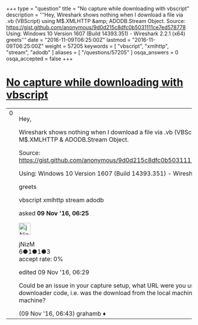 +++
type = "question"
title = "No capture while downloading with vbscript"
description = '''Hey, Wireshark shows nothing when I download a file via .vb (VBScript) using M$.XMLHTTP &amp;amp; ADODB.Stream Object. Source: https://gist.github.com/anonymous/9d0d215c8dfc0b5031111ce7ed578778 Using: Windows 10 Version 1607 (Build 14393.351) - Wireshark 2.2.1 (x64) greets'''
date = "2016-11-09T06:25:00Z"
lastmod = "2016-11-09T06:25:00Z"
weight = 57205
keywords = [ "vbscript", "xmlhttp", "stream", "adodb" ]
aliases = [ "/questions/57205" ]
osqa_answers = 0
osqa_accepted = false
+++

<div class="headNormal">

# [No capture while downloading with vbscript](/questions/57205/no-capture-while-downloading-with-vbscript)

</div>

<div id="main-body">

<div id="askform">

<table id="question-table" style="width:100%;"><colgroup><col style="width: 50%" /><col style="width: 50%" /></colgroup><tbody><tr class="odd"><td style="width: 30px; vertical-align: top"><div class="vote-buttons"><div id="post-57205-score" class="post-score" title="current number of votes">0</div><div id="favorite-count" class="favorite-count"></div></div></td><td><div id="item-right"><div class="question-body"><p>Hey,</p><p>Wireshark shows nothing when I download a file via .vb (VBScript) using M$.XMLHTTP &amp; ADODB.Stream Object.</p><p>Source: <a href="https://gist.github.com/anonymous/9d0d215c8dfc0b5031111ce7ed578778">https://gist.github.com/anonymous/9d0d215c8dfc0b5031111ce7ed578778</a></p><p>Using: Windows 10 Version 1607 (Build 14393.351) - Wireshark 2.2.1 (x64)</p><p>greets</p></div><div id="question-tags" class="tags-container tags">vbscript xmlhttp stream adodb</div><div id="question-controls" class="post-controls"></div><div class="post-update-info-container"><div class="post-update-info post-update-info-user"><p>asked <strong>09 Nov '16, 06:25</strong></p><img src="https://secure.gravatar.com/avatar/68c0382deb5dd4e916c9013cd3fd60a3?s=32&amp;d=identicon&amp;r=g" class="gravatar" width="32" height="32" alt="jNizM&#39;s gravatar image" /><p>jNizM<br />
<span class="score" title="6 reputation points">6</span><span title="1 badges"><span class="badge1">●</span><span class="badgecount">1</span></span><span title="1 badges"><span class="silver">●</span><span class="badgecount">1</span></span><span title="3 badges"><span class="bronze">●</span><span class="badgecount">3</span></span><br />
<span class="accept_rate" title="Rate of the user&#39;s accepted answers">accept rate:</span> <span title="jNizM has no accepted answers">0%</span></p></div><div class="post-update-info post-update-info-edited"><p>edited 09 Nov '16, 06:29</p></div></div><div id="comments-container-57205" class="comments-container"><span id="57206"></span><div id="comment-57206" class="comment"><div id="post-57206-score" class="comment-score"></div><div class="comment-text"><p>Could be an issue in your capture setup, what URL were you using in the downloader code, i.e. was the download from the local machine or a remote machine?</p></div><div id="comment-57206-info" class="comment-info"><span class="comment-age">(09 Nov '16, 06:43)</span> grahamb ♦</div></div></div><div id="comment-tools-57205" class="comment-tools"></div><div class="clear"></div><div id="comment-57205-form-container" class="comment-form-container"></div><div class="clear"></div></div></td></tr></tbody></table>

</div>

</div>

